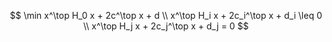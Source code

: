 $$
\min x^\top H_0 x + 2c^\top x + d \\
x^\top H_i x + 2c_i^\top x + d_i \leq 0 \\
x^\top H_j x + 2c_j^\top x + d_j = 0 
$$